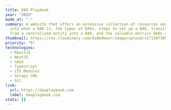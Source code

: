 ```yaml
---
title: DAO Playbook
year: "2023"
made_at: "-"
summary: A website that offers an extensive collection of resources and insights
  into what a DAO is, the types of DAOs, steps to set up a DAO, transitioning
  from a centralized entity into a DAO, and the valuable metrics DAOs measure
thumbnail: https://res.cloudinary.com/ds8bd6wxr/image/upload/v1713873096/my-portfolio/Screenshot_2024-04-23_at_12.49.45_aa4l3z.png
priority: "5"
technologies:
  - ReactJS
  - NextJS
  - SASS
  - Typescript
  - CSS Modules
  - Strapi CMS
  - Git
link:
  url: https://daoplaybook.com
  label: daoplaybook.com
stats: []
---
```

